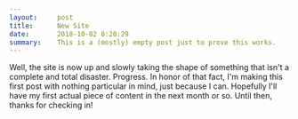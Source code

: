 ```yaml
---
layout:     post
title:      New Site
date:       2018-10-02 8:20:29
summary:    This is a (mostly) empty post just to prove this works.
---
```


Well, the site is now up and slowly taking the shape of something
that isn't a complete and total disaster.  Progress. 
In honor of that fact, I'm making this first post with nothing 
particular in mind, just because I can. Hopefully I'll have my 
first actual piece of content in the next month or so.  Until then, 
thanks for checking in!